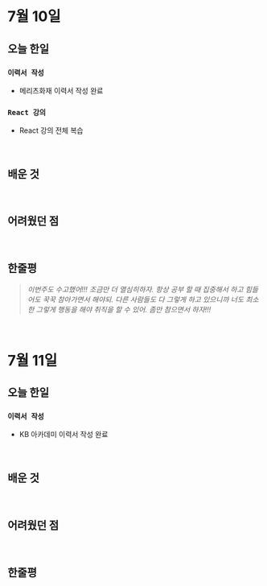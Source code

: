 # 7월 10일

## 오늘 한일

### `이력서 작성`

- 메리츠화재 이력서 작성 완료

### `React 강의`

- React 강의 전체 복습

<br>

## 배운 것

<br>

## 어려웠던 점

<br>

## 한줄평

> _이번주도 수고했어!!! 조금만 더 열심히하자. 항상 공부 할 때 집중해서 하고 힘들어도 꾹꾹 참아가면서 해야되. 다른 사람들도 다 그렇게 하고 있으니까 너도 최소한 그렇게 행동을 해야 취직을 할 수 있어. 좀만 참으면서 하자!!!_

<br>

# 7월 11일

## 오늘 한일

### `이력서 작성`

- KB 아카데미 이력서 작성 완료

<br>

## 배운 것

<br>

## 어려웠던 점

<br>

## 한줄평

<br>
